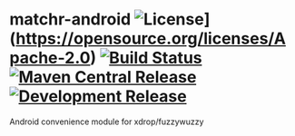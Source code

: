 # matchr-android ![License](https://img.shields.io/badge/License-Apache%202.0-blue.svg)](https://opensource.org/licenses/Apache-2.0) [![Build Status](https://travis-ci.com/burdoto/matchr-android.svg?branch=master)](https://travis-ci.com/burdoto/matchr-android) [![Maven Central Release](https://maven-badges.herokuapp.com/maven-central/de.kaleidox/matchr-android/badge.svg)](https://maven-badges.herokuapp.com/maven-central/de.kaleidox/matchr-android) [![Development Release](https://jitpack.io/v/burdoto/matchr-android.svg)](https://jitpack.io/#burdoto/matchr-android)

Android convenience module for xdrop/fuzzywuzzy
